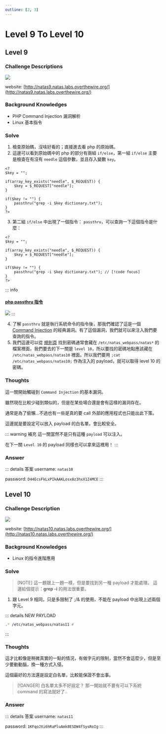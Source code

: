 ```yaml
---
outline: [2, 3]
---
```


# Level 9 To Level 10

## Level 9

### Challenge Descriptions

![](/articles/01_Wargames/00_OverTheWire/00_Natas/02_Level_9_To_Level_10/20240207164217.png)

website: [http://natas9.natas.labs.overthewire.org/](http://natas9.natas.labs.overthewire.org/)

### Background Knowledges

- PHP Command Injection 漏洞解析
- Linux 基本指令

### Solve

1. 檢查原始碼，沒啥好看的；直接進去看 php 的原始碼。
2. 這邊可以看到原始碼中的 php 的部分有兩組 `if/else`，第一組 `if/else` 主要是檢查在有沒有 `needle` 這個參數，並且存入變數 `key`。

```php:line-numbers {3-5}
<?
$key = "";

if(array_key_exists("needle", $_REQUEST)) {
    $key = $_REQUEST["needle"];
}

if($key != "") {
    passthru("grep -i $key dictionary.txt");
}
?>
```

3. 第二組 `if/else` 中出現了一個指令： `passthru`，可以查詢一下這個指令是什麼：

```php:line_numbers
<?
$key = "";

if(array_key_exists("needle", $_REQUEST)) {
    $key = $_REQUEST["needle"];
}

if($key != "") {
    passthru("grep -i $key dictionary.txt"); // [!code focus]
}
?>
```

::: info

#### [php passthru 指令](https://www.php.net/manual/zh/function.passthru.php)

![](/articles/01_Wargames/00_OverTheWire/00_Natas/02_Level_9_To_Level_10/20240207164936.png)
:::

4. 了解 `passthru` 就是執行系統命令的指令後，那我們確認了這是一個 [Command Injection](https://book.hacktricks.xyz/pentesting-web/command-injection) 的經典漏洞。有了這個漏洞，我們就可以來注入我們要查詢的指令。
5. 我們這邊可以從 [規則頁](./index.md) 找到密碼通常會藏在 `/etc/natas_webpass/natas*` 的檔案裡面，我們要去的下一關是 `level 10`，所以要找的密碼地點應該藏在 `/etc/natas_webpass/natas10` 裡面。所以我們要用 `;cat /etc/natas_webpass/natas10;` 作為注入的 payload，就可以取得 level 10 的密碼。

### Thoughts

這一關開始觸碰到 `Command Injection` 的基本漏洞。

雖然現在比較少碰到類似的，但是在某些場合還是會有這樣的漏洞存在。

通常是為了偷懶...不過也有一些是真的要 call 外部的應用程式也只能出此下策。

這邊就是要設定可以放入 payload 的白名單，會比較安全。

::: warning 補充
這一關當然不是只有這種 `payload` 可以注入。

在下一關 `Level 10` 的 payload 同樣也可以拿來這裡用！
:::

### Answer

::: details 答案
username: `natas10`

password: `D44EcsFkLxPIkAAKLosx8z3hxX1Z4MCE`
:::

## Level 10

### Challenge Description

![](/articles/01_Wargames/00_OverTheWire/00_Natas/02_Level_9_To_Level_10/20240207170451.png)

website: [http://natas10.natas.labs.overthewire.org/](http://natas10.natas.labs.overthewire.org/)

### Background Knowledges

- Linux 的指令進階應用

### Solve

> [NOTE]
> 這一題跟上一題一樣，但是要找到另一種 payload 才能處理。
> 這邊給個提示：**grep -i** 的用法很重要。

1. 跟 Level 9 相同，只是多限制了 ;/& 的使用，不能在 payload 中出現上述兩個字元。

::: details NEW PAYLOAD

```bash
.* /etc/natas_webpass/natas11 #
```

:::

### Thoughts

這才比較像是稍微真實的一點的情況，有做字元的限制，當然不會這麼少，但是至少要動動腦，換一種方式入侵。

這個最好的方法還是設定白名單，比較能保證不會出事。

> [!DANGER] 白名單太多不好設定？
> 那一開始就不要有可以下系統 command 的寫法就好了..

### Answer

::: details 答案
username: `natas11`

password: `1KFqoJXi6hRaPluAmk8ESDW4fSysRoIg`
:::
